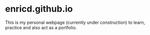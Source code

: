 # enricd.github.io
This is my personal webpage (currently under construction) to learn, practice and also act as a portfolio.
